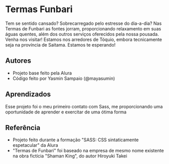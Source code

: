 
#  Termas Funbari

Tem se sentido cansado? Sobrecarregado pelo estresse do dia-a-dia? Nas Termas de Funbari as fontes jorram, proporcionando relaxamento em suas águas quentes, além dos outros serviços oferecidos pela nossa pousada. Venha nos visitar! Estamos nos arredores de Tóquio, embora tecnicamente seja na província de Saitama. Estamos te esperando!






## Autores

- Projeto base feito pela Alura
- Código feito por Yasmin Sampaio (@mayasumin)


## Aprendizados

Esse projeto foi o meu primeiro contato com Sass, me proporcionando uma oportunidade de aprender e exercitar de uma ótima forma

## Referência

 - Projeto feito durante a formação "SASS: CSS sintaticamente espetacular" da Alura
 - "Termas de Funbari" foi baseado na empresa de mesmo nome existente na obra fictícia "Shaman King", do autor Hiroyuki Takei

